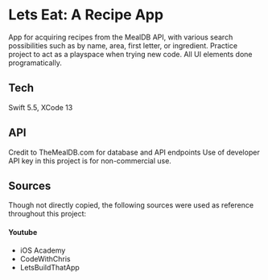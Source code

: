 # Lets Eat: A Recipe App
App for acquiring recipes from the MealDB API, with various search possibilities such as by name, area, first letter, or ingredient. Practice project to act as a playspace when trying new code. All UI elements done programatically. 

## Tech 
Swift 5.5, XCode 13

## API
Credit to TheMealDB.com for database and API endpoints
Use of developer API key in this project is for non-commercial use.

## Sources 
Though not directly copied, the following sources were used as reference throughout this project:
#### Youtube
* iOS Academy
* CodeWithChris
* LetsBuildThatApp
